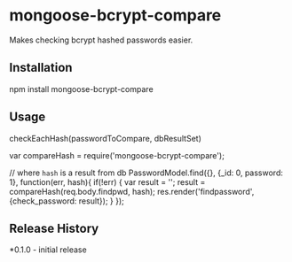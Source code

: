 mongoose-bcrypt-compare
=======================

Makes checking bcrypt hashed passwords easier. 

## Installation

npm install mongoose-bcrypt-compare

## Usage

checkEachHash(passwordToCompare, dbResultSet)

var compareHash = require('mongoose-bcrypt-compare');

// where `hash` is a result from db
PasswordModel.find({}, {_id: 0, password: 1}, function(err, hash){
  if(!err) {
    var result = '';
    result = compareHash(req.body.findpwd, hash);
    res.render('findpassword', {check_password: result});
  }
});

## Release History

*0.1.0 - initial release
